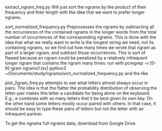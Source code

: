 extract_ngram_freq.py Will just sort the ngrams by the product of their
frequency and their length with the idea that we want to prefer longer ngrams.

sort_normalized_frequency.py Preprocesses the ngrams by subtracting all the
occurrences of the contained ngrams in the longer words from the total number of
occurrences of the corresponding ngrams. This is done with the idea that what we
really want to write is the longest string we need, not its containing ngrams,
so we find out how many times we wrote that ngram as part of a larger ngram, and
subtract those occurrences.
This is sort of flawed because an ngram could be penalized by a relatively
infrequent longer ngram that contains the ngram many times.
run with
pcregrep -v [0-9]-gram ngrams1.tsv| python3 ~/Documents/study/ngrams/sort_normalized_frequency.py 
and the like

plot_2gram_freq.py attempts to see what letters almost always occur in pairs.
The idea is that the flatter the probability distribution of observing the letter-pair makes this letter a candidate for being alone on the keyboard. E.g., e combines with so many letters that it be best given its own key. On the other hand some letters mostly occur paired with others. In that case, it should be easy to type these pairs of letters but not the letter with an infrequent partner.

To get the ngrams full ngrams data, download from Google Drive.
